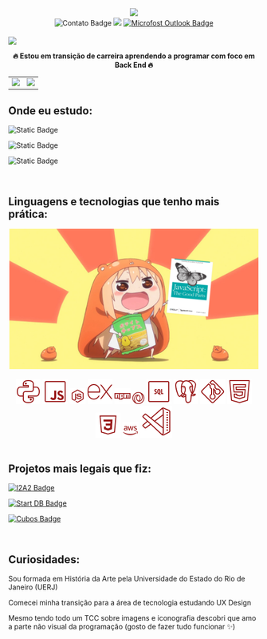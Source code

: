 <div id="header" align="center">
  <img src="giphy.gif" width="300"/>
</div>

<div id="badges" align="center">
  <img src="https://img.shields.io/badge/contato%3A-%23990100?logo=contact&logoColor=white" alt="Contato Badge"/>
<a href="https://www.linkedin.com/in/paularml/"><img src="https://img.shields.io/badge/linkedin-%23990100?logo=linkedin&logoColor=white"/></a> <a href="mailto:paula.rml@hotmail.com"><img src="https://img.shields.io/badge/outlook-%23990100?logo=microsoft%20outlook&logoColor=white" alt="Microfost Outlook Badge"/></a>
</div>
<br>
<img src="https://readme-typing-svg.herokuapp.com?color=%23414141&size=250&duration=3000&center=true&width=5000&height=500&lines=Oie+pessoas!;Me+chamo+Paula+(:" align="center" />

**<div align="center" >🔥 Estou em transição de carreira aprendendo a programar com foco em Back End 🔥</div>** 


<table cellspacing="0">
  <tr>
    <td>
      <img src="https://github-readme-streak-stats.herokuapp.com/?user=paularml&theme=shadow_red" style="width: 100%;"/> 
    </td>
    <td>
      <img src="https://github-readme-stats.vercel.app/api/top-langs/?username=paularml&layout=compact&theme=shadow_red" style="width: 120%;"/>
    </td>
  </tr>
</table>


Onde eu estudo:
--
![Static Badge](https://img.shields.io/badge/Tecnologia%20em%20Sistemas%20da%20Computa%C3%A7%C3%A3o-Universidade%20Federal%20Fluminense(UFF)-%23990100?logo=uff&logoColor=white)


![Static Badge](https://img.shields.io/badge/Desenvolvimento%20de%20Software%20com%20foco%20em%20Back%20End-Cubos%20Academy-%23990100?logo=uff&logoColor=white)


![Static Badge](https://img.shields.io/badge/DevOps-Ada_Tech-%23990100)


<br>

Linguagens e tecnologias que tenho mais prática:
--
<div align="center"><img src ="anime girl javascript.png" width="500"> </div>
<br>
<div align="center">
<img src= "icons8-python-50.png"/> <img src= "icons8-javascript-50.png"/> <img src= "icons8-node-js-32.png"/> <img src= "icons8-express-js-50.png"/> <img src= "icons8-npm-logo-32.png"/> <img src= "icons8-json-(javascript-object-notation)-is-a-lightweight-data-interchange-format-24.png"/> <img src= "icons8-sql-50.png"/> <img src= "icons8-postgresql-50.png"/> <img src= "icons8-git-50.png"/> <img src= "icons8-html5-50.png"/> <img src= "icons8-css3-50.png"/> <img src= "icons8-amazon-web-services-32.png"/> <img src= "icons8-visual-studio-code-64.png"/>

</div>

<br>

Projetos mais legais que fiz:
--
<a href="https://github.com/paularml/desafio1-i2a2"> <img src="https://img.shields.io/badge/Site%20de%20Vendas%20I2A2-Github-%23990100?logo=github&logoColor=white" alt="I2A2 Badge"/> </a>


<a href="https://github.com/paularml/desafio-paula-leite"> <img src="https://img.shields.io/badge/Caixa%20de%20Lanchonete%20Start%20DB-Github-%23990100?logo=github&logoColor=white" alt="Start DB Badge"/> </a>


<a href="https://github.com/paularml/desafio3-cubos"> <img src="https://img.shields.io/badge/Controle%20de%20Gastos%20Cubos-Github-%23990100?logo=github&logoColor=white" alt="Cubos Badge"/> </a>


<br>

Curiosidades:
--
Sou formada em História da Arte pela Universidade do Estado do Rio de Janeiro (UERJ)

Comecei minha transição para a área de tecnologia estudando UX Design

Mesmo tendo todo um TCC sobre imagens e iconografia descobri que amo a parte não visual da programação (gosto de fazer tudo funcionar ✨)

<br>

